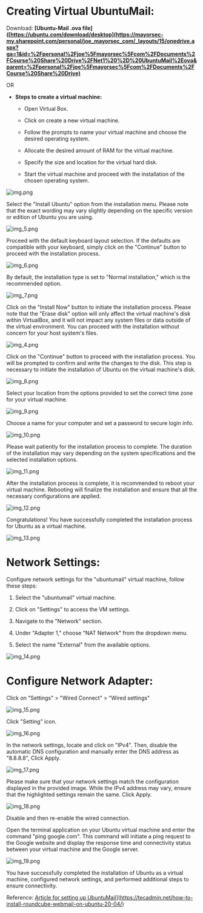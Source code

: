 # Creating Virtual UbuntuMail:

Download: **[Ubuntu-Mail .ova file]([https://ubuntu.com/download/desktop](https://mayorsec-my.sharepoint.com/personal/joe_mayorsec_com/_layouts/15/onedrive.aspx?ga=1&id=%2Fpersonal%2Fjoe%5Fmayorsec%5Fcom%2FDocuments%2FCourse%20Share%20Drive%2FNet1%20%2D%20UbuntuMail%2Eova&parent=%2Fpersonal%2Fjoe%5Fmayorsec%5Fcom%2FDocuments%2FCourse%20Share%20Drive)**

OR

-  **Steps to create a virtual machine:**

    - Open Virtual Box.

    - Click on create a new virtual machine.

    - Follow the prompts to name your virtual machine and choose the desired operating system.

    - Allocate the desired amount of RAM for the virtual machine.

    - Specify the size and location for the virtual hard disk.
   
    - Start the virtual machine and proceed with the installation of the chosen operating system.

![img.png](Images/ub-images/img.png)

Select the "Install Ubuntu" option from the installation menu. Please note that the exact wording may vary slightly depending on the specific version or edition of Ubuntu you are using.

![img_5.png](Images/ub-images/img_5.png)

Proceed with the default keyboard layout selection. If the defaults are compatible with your keyboard, simply click on the "Continue" button to proceed with the installation process.

![img_6.png](Images/ub-images/img_6.png)

By default, the installation type is set to "Normal installation," which is the recommended option. 

![img_7.png](Images/ub-images/img_7.png)

Click on the "Install Now" button to initiate the installation process. Please note that the "Erase disk" option will only affect the virtual machine's disk within VirtualBox, and it will not impact any system files or data outside of the virtual environment. You can proceed with the installation without concern for your host system's files.

![img_4.png](Images/ub-images/img_4.png)

Click on the "Continue" button to proceed with the installation process. You will be prompted to confirm and write the changes to the disk. This step is necessary to initiate the installation of Ubuntu on the virtual machine's disk.

![img_8.png](Images/ub-images/img_8.png)

Select your location from the options provided to set the correct time zone for your virtual machine. 

![img_9.png](Images/ub-images/img_9.png)

Choose a name for your computer and set a password to secure login info.

![img_10.png](Images/ub-images/img_10.png)

Please wait patiently for the installation process to complete. The duration of the installation may vary depending on the system specifications and the selected installation options.

![img_11.png](Images/ub-images/img_11.png)

After the installation process is complete, it is recommended to reboot your virtual machine. Rebooting will finalize the installation and ensure that all the necessary configurations are applied.

![img_12.png](Images/ub-images/img_12.png)

Congratulations! You have successfully completed the installation process for Ubuntu as a virtual machine.

![img_13.png](Images/ub-images/img_13.png)

# Network Settings:

 Configure network settings for the "ubuntumail" virtual machine, follow these steps:

1. Select the "ubuntumail" virtual machine.
    
2. Click on "Settings" to access the VM settings.
   
3. Navigate to the "Network" section.
    
4. Under "Adapter 1," choose "NAT Network" from the dropdown menu.
    
5. Select the name "External" from the available options.

![img_14.png](Images/ub-images/img_14.png)

# Configure Network Adapter:

Click on "Settings" > "Wired Connect" > "Wired settings"

![img_15.png](Images/ub-images/img_15.png)

Click "Setting" icon.

![img_16.png](Images/ub-images/img_16.png)

In the network settings, locate and click on "IPv4". Then, disable the automatic DNS configuration and manually enter the DNS address as "8.8.8.8", Click Apply.

![img_17.png](Images/ub-images/img_17.png)

Please make sure that your network settings match the configuration displayed in the provided image. While the IPv4 address may vary, ensure that the highlighted settings remain the same. Click Apply.

![img_18.png](Images/ub-images/img_18.png)

 Disable and then re-enable the wired connection.
 
Open the terminal application on your Ubuntu virtual machine and enter the command "ping google.com". This command will initiate a ping request to the Google website and display the response time and connectivity status between your virtual machine and the Google server.

![img_19.png](Images/ub-images/img_19.png)

 You have successfully completed the installation of Ubuntu as a virtual machine, configured network settings, and performed additional steps to ensure connectivity.

 Reference: [Article for setting up UbuntuMail]([https://www.hostinger.co.uk/tutorials/how-to-install-and-setup-mail-server-on-ubuntu/)](https://tecadmin.net/how-to-install-roundcube-webmail-on-ubuntu-20-04/)
